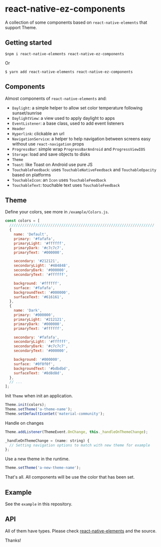 # react-native-ez-components

A collection of some components based on `react-native-elements` that support Theme.

## Getting started

`$npm i react-native-elements react-native-ez-components`

Or

`$ yarn add react-native-elements react-native-ez-components`

## Components

Almost components of `react-native-elements` and:

- `Daylight`: a simple helper to allow set color temperature following sunset/sunrise
- `DaylightView`: a view used to apply daylight to apps
- `EventListener`: a base class, used to add event listeners
- `Header`
- `Hyperlink`: clickable an url
- `NavigationService`: a helper to help navigation between screens easy without use `react-navigation` props
- `ProgressBar`: simple wrap `ProgressBarAndroid` and `ProgressViewIOS`
- `Storage`: load and save objects to disks
- `Theme`
- `Toast`: like Toast on Android use pure JS
- `TouchableFeedback`: uses `TouchableNativeFeedback` and `TouchableOpacity` based on platforms
- `TouchableIcon`: an `Icon` uses `TouchableFeedback`
- `TouchableText`: touchable text uses `TouchableFeedback`

## Theme

Define your colors, see more in `/example/Colors.js`.

```javascript
const colors = [
  ///////////////////////////////////////////////////////////////////
  {
    name: 'Default',
    primary: '#fafafa',
    primaryLight: '#ffffff',
    primaryDark: '#c7c7c7',
    primaryText: '#000000',

    secondary: '#212121',
    secondaryLight: '#484848',
    secondaryDark: '#000000',
    secondaryText: '#ffffff',

    background: '#ffffff',
    surface: '#fafafa',
    backgroundText: '#000000',
    surfaceText: '#616161',
  },
  {
    name: 'Dark',
    primary: '#000000',
    primaryLight: '#212121',
    primaryDark: '#000000',
    primaryText: '#ffffff',

    secondary: '#fafafa',
    secondaryLight: '#ffffff',
    secondaryDark: '#c7c7c7',
    secondaryText: '#000000',

    background: '#000000',
    surface: '#0f0f0f',
    backgroundText: '#bdbdbd',
    surfaceText: '#8d8d8d',
  },
  // ...
];
```

Init `Theme` when init an application.

```javascript
Theme.init(colors);
Theme.setTheme('a-theme-name');
Theme.setDefaultIconSet('material-community');
```

Handle on changes

```javascript
Theme.addListener(ThemeEvent.OnChange, this._handleOnThemeChange);

_handleOnThemeChange = (name: string) {
  // Setting navigation options to match with new theme for example
};
```

Use a new theme in the runtime.

```javascript
Theme.setTheme('a-new-theme-name');
```

That's all. All components will be use the color that has been set.

## Example

See the `example` in this repository.

## API

All of them have types. Please check [react-native-elements](https://react-native-training.github.io/react-native-elements/docs/overview.html) and the source.

Thanks!
